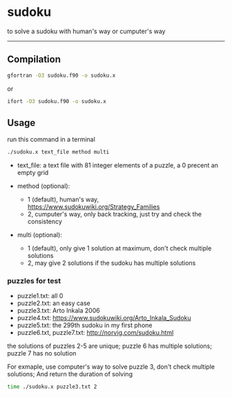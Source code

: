 # sudoku
to solve a sudoku with human's way or cumputer's way

-----------------------------
## Compilation
```bash
gfortran -O3 sudoku.f90 -o sudoku.x
```
or

```bash
ifort -O3 sudoku.f90 -o sudoku.x
```

## Usage
run this command in a terminal

```bash
./sudoku.x text_file method multi
```

* text_file: a text file with 81 integer elements of a puzzle, a 0 precent an empty grid

* method (optional):
  * 1 (default), human's way, https://www.sudokuwiki.org/Strategy_Families
  * 2, cumputer's way, only back tracking, just try and check the consistency

* multi (optional): 
  * 1 (default), only give 1 solution at maximum, don't check multiple solutions
  * 2, may give 2 solutions if the sudoku has multiple solutions


### puzzles for test
* puzzle1.txt: all 0
* puzzle2.txt: an easy case
* puzzle3.txt: Arto Inkala 2006
* puzzle4.txt: https://www.sudokuwiki.org/Arto_Inkala_Sudoku
* puzzle5.txt: the 299th sudoku in my first phone
* puzzle6.txt, puzzle7.txt: http://norvig.com/sudoku.html

the solutions of puzzles 2-5 are unique; puzzle 6 has multiple solutions; puzzle 7 has no solution

For exmaple, use computer's way to solve puzzle 3, don't check multiple solutions; And return the duration of solving

```bash
time ./sudoku.x puzzle3.txt 2
```
